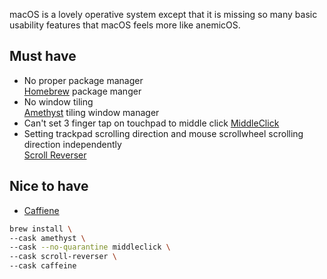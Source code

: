 macOS is a lovely operative system except that it is missing so many basic usability features that macOS feels more like anemicOS.

## Must have

- No proper package manager  
   [Homebrew](https://brew.sh/) package manger
- No window tiling  
   [Amethyst](https://ianyh.com/amethyst/) tiling window manager
- Can't set  3 finger tap on touchpad to  middle click
   [MiddleClick](https://github.com/artginzburg/MiddleClick-Ventura)
- Setting trackpad scrolling direction and mouse scrollwheel scrolling direction independently  
   [Scroll Reverser](https://pilotmoon.com/scrollreverser/)

## Nice to have

- [Caffiene](https://intelliscapesolutions.com/apps/caffeine)

```sh
brew install \
--cask amethyst \
--cask --no-quarantine middleclick \
--cask scroll-reverser \
--cask caffeine
```
